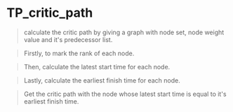 # TP_critic_path
> calculate the critic path by giving a graph with node set, node weight value and it's predecessor list.

> Firstly, to mark the rank of each node.

> Then, calculate the latest start time for each node.

> Lastly, calculate the earliest finish time for each node.

> Get the critic path with the node whose latest start time is equal to it's earliest finish time.
